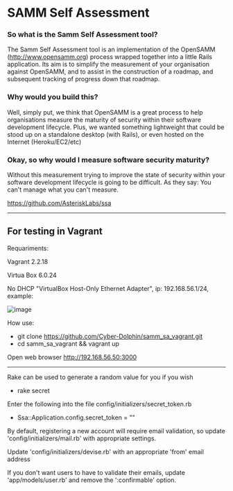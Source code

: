 # SAMM Self Assessment


### So what is the Samm Self Assessment tool?

The Samm Self Assessment tool is an implementation of the OpenSAMM (http://www.opensamm.org) process wrapped together into a little Rails application. Its aim is to simplify the measurement of your organisation against OpenSAMM, and to assist in the construction of a roadmap, and subsequent tracking of progress down that roadmap.

### Why would you build this?

Well, simply put, we think that OpenSAMM is a great process to help organisations measure the maturity of security within their software development lifecycle. Plus, we wanted something lightweight that could be stood up on a standalone desktop (with Rails), or even hosted on the Internet (Heroku/EC2/etc)

### Okay, so why would I measure software security maturity?

Without this measurement trying to improve the state of security within your software development lifecycle is going to be difficult. As they say: You can't manage what you can't measure.


https://github.com/AsteriskLabs/ssa

---

## For testing in Vagrant

Requariments:

Vagrant 2.2.18

Virtua Box 6.0.24

No DHCP "VirtualBox Host-Only Ethernet Adapter", ip: 192.168.56.1/24, example:

![image](https://user-images.githubusercontent.com/16451776/133385223-80450892-f2be-46ce-8791-284be704ac89.png)

How use:

 - git clone https://github.com/Cyber-Dolphin/samm_sa_vagrant.git
 - cd samm_sa_vagrant && vagrant up
 
Open web browser http://192.168.56.50:3000

---

Rake can be used to generate a random value for you if you wish
 
 - rake secret


Enter the following into the file config/initializers/secret_token.rb
 
 - Ssa::Application.config.secret_token = "<RANDOM TOKEN>"
    

By default, registering a new account will require email validation, so update 'config/initializers/mail.rb' with appropriate settings.

Update 'config/initializers/devise.rb' with an appropriate 'from' email address

If you don't want users to have to validate their emails, update 'app/models/user.rb' and remove the ':confirmable' option.

